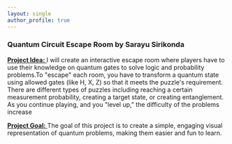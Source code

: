 ```yaml
---
layout: single
author_profile: true
---
```


### Quantum Circuit Escape Room by Sarayu Sirikonda

<ins> **Project Idea:** </ins>
I will create an interactive escape room where players have to use their knowledge on quantum gates to solve logic and probability problems.To "escape" each room, you have to transform a quantum state using allowed gates (like H, X, Z) so that it meets the puzzle's requirement. There are different types of puzzles including reaching a certain measurement probability, creating a target state, or creating entanglement. As you continue playing, and you "level up," the difficulty of the problems increase

<u> **Project Goal:** </u>
The goal of this project is to create a simple, engaging visual representation of quantum problems, making them easier and fun to learn.

